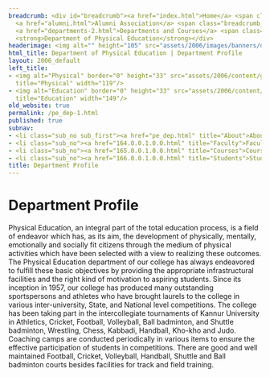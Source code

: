 ```yaml
---
breadcrumb: <div id="breadcrumb"><a href="index.html">Home</a> <span class="breadcrumb_spacer">&gt;</span>
  <a href="alumni.html">Alumni Association</a> <span class="breadcrumb_spacer">&gt;</span>
  <a href="departments-2.html">Departments and Courses</a> <span class="breadcrumb_spacer">&gt;</span>
  <strong>Department of Physical Education</strong></div>
headerimage: <img alt="" height="105" src="assets/2006/images/banners/departments.jpg" width="472"/>
html_title: Department of Physical Education | Department Profile
layout: 2006_default
left_title:
- <img alt="Physical" border="0" height="33" src="assets/2006/content/gt/b11850f17516651190ce3a2f4e59b197.png"
  title="Physical" width="119"/>
- <img alt="Education" border="0" height="33" src="assets/2006/content/gt/1638da26db827946249f526f0283145e.png"
  title="Education" width="149"/>
old_website: true
permalink: /pe_dep-1.html
published: true
subnav:
- <li class="sub_no sub_first"><a href="pe_dep.html" title="About">About</a></li>
- <li class="sub_no"><a href="164.0.0.1.0.0.html" title="Faculty">Faculty</a></li>
- <li class="sub_no"><a href="165.0.0.1.0.0.html" title="Courses">Courses</a></li>
- <li class="sub_no"><a href="166.0.0.1.0.0.html" title="Students">Students</a></li>
title: Department Profile
---
```


# Department Profile

Physical Education, an integral part of the total education process, is a
field of endeavor which has, as its aim, the development of physically,
mentally, emotionally and socially fit citizens through the medium of physical
activities which have been selected with a view to realizing these outcomes.
The Physical Education department of our college has always endeavored to
fulfill these basic objectives by providing the appropriate infrastructural
facilities and the right kind of motivation to aspiring students. Since its
inception in 1957, our college has produced many outstanding sportspersons and
athletes who have brought laurels to the college in various inter-university,
State, and National level competitions. The college has been taking part in
the intercollegiate tournaments of Kannur University in Athletics, Cricket,
Football, Volleyball, Ball badminton, and Shuttle badminton, Wrestling, Chess,
Kabbadi, Handball, Kho-kho and Judo. Coaching camps are conducted periodically
in various items to ensure the effective participation of students in
competitions. There are good and well maintained Football, Cricket,
Volleyball, Handball, Shuttle and Ball badminton courts besides facilities for
track and field training.
